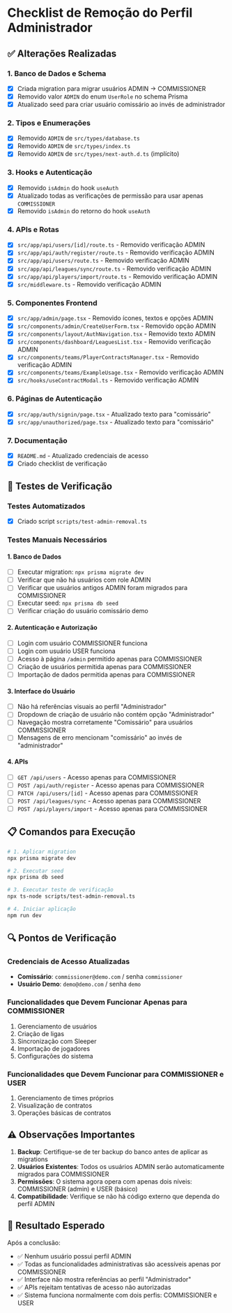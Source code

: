 # Checklist de Remoção do Perfil Administrador

## ✅ Alterações Realizadas

### 1. **Banco de Dados e Schema**

- [x] Criada migration para migrar usuários ADMIN → COMMISSIONER
- [x] Removido valor `ADMIN` do enum `UserRole` no schema Prisma
- [x] Atualizado seed para criar usuário comissário ao invés de administrador

### 2. **Tipos e Enumerações**

- [x] Removido `ADMIN` de `src/types/database.ts`
- [x] Removido `ADMIN` de `src/types/index.ts`
- [x] Removido `ADMIN` de `src/types/next-auth.d.ts` (implícito)

### 3. **Hooks e Autenticação**

- [x] Removido `isAdmin` do hook `useAuth`
- [x] Atualizado todas as verificações de permissão para usar apenas `COMMISSIONER`
- [x] Removido `isAdmin` do retorno do hook `useAuth`

### 4. **APIs e Rotas**

- [x] `src/app/api/users/[id]/route.ts` - Removido verificação ADMIN
- [x] `src/app/api/auth/register/route.ts` - Removido verificação ADMIN
- [x] `src/app/api/users/route.ts` - Removido verificação ADMIN
- [x] `src/app/api/leagues/sync/route.ts` - Removido verificação ADMIN
- [x] `src/app/api/players/import/route.ts` - Removido verificação ADMIN
- [x] `src/middleware.ts` - Removido verificação ADMIN

### 5. **Componentes Frontend**

- [x] `src/app/admin/page.tsx` - Removido ícones, textos e opções ADMIN
- [x] `src/components/admin/CreateUserForm.tsx` - Removido opção ADMIN
- [x] `src/components/layout/AuthNavigation.tsx` - Removido texto ADMIN
- [x] `src/components/dashboard/LeaguesList.tsx` - Removido verificação ADMIN
- [x] `src/components/teams/PlayerContractsManager.tsx` - Removido verificação ADMIN
- [x] `src/components/teams/ExampleUsage.tsx` - Removido verificação ADMIN
- [x] `src/hooks/useContractModal.ts` - Removido verificação ADMIN

### 6. **Páginas de Autenticação**

- [x] `src/app/auth/signin/page.tsx` - Atualizado texto para "comissário"
- [x] `src/app/unauthorized/page.tsx` - Atualizado texto para "comissário"

### 7. **Documentação**

- [x] `README.md` - Atualizado credenciais de acesso
- [x] Criado checklist de verificação

## 🧪 Testes de Verificação

### Testes Automatizados

- [x] Criado script `scripts/test-admin-removal.ts`

### Testes Manuais Necessários

#### 1. **Banco de Dados**

- [ ] Executar migration: `npx prisma migrate dev`
- [ ] Verificar que não há usuários com role ADMIN
- [ ] Verificar que usuários antigos ADMIN foram migrados para COMMISSIONER
- [ ] Executar seed: `npx prisma db seed`
- [ ] Verificar criação do usuário comissário demo

#### 2. **Autenticação e Autorização**

- [ ] Login com usuário COMMISSIONER funciona
- [ ] Login com usuário USER funciona
- [ ] Acesso à página `/admin` permitido apenas para COMMISSIONER
- [ ] Criação de usuários permitida apenas para COMMISSIONER
- [ ] Importação de dados permitida apenas para COMMISSIONER

#### 3. **Interface do Usuário**

- [ ] Não há referências visuais ao perfil "Administrador"
- [ ] Dropdown de criação de usuário não contém opção "Administrador"
- [ ] Navegação mostra corretamente "Comissário" para usuários COMMISSIONER
- [ ] Mensagens de erro mencionam "comissário" ao invés de "administrador"

#### 4. **APIs**

- [ ] `GET /api/users` - Acesso apenas para COMMISSIONER
- [ ] `POST /api/auth/register` - Acesso apenas para COMMISSIONER
- [ ] `PATCH /api/users/[id]` - Acesso apenas para COMMISSIONER
- [ ] `POST /api/leagues/sync` - Acesso apenas para COMMISSIONER
- [ ] `POST /api/players/import` - Acesso apenas para COMMISSIONER

## 📋 Comandos para Execução

```bash
# 1. Aplicar migration
npx prisma migrate dev

# 2. Executar seed
npx prisma db seed

# 3. Executar teste de verificação
npx ts-node scripts/test-admin-removal.ts

# 4. Iniciar aplicação
npm run dev
```

## 🔍 Pontos de Verificação

### Credenciais de Acesso Atualizadas

- **Comissário**: `commissioner@demo.com` / senha `commissioner`
- **Usuário Demo**: `demo@demo.com` / senha `demo`

### Funcionalidades que Devem Funcionar Apenas para COMMISSIONER

1. Gerenciamento de usuários
2. Criação de ligas
3. Sincronização com Sleeper
4. Importação de jogadores
5. Configurações do sistema

### Funcionalidades que Devem Funcionar para COMMISSIONER e USER

1. Gerenciamento de times próprios
2. Visualização de contratos
3. Operações básicas de contratos

## ⚠️ Observações Importantes

1. **Backup**: Certifique-se de ter backup do banco antes de aplicar as migrations
2. **Usuários Existentes**: Todos os usuários ADMIN serão automaticamente migrados para COMMISSIONER
3. **Permissões**: O sistema agora opera com apenas dois níveis: COMMISSIONER (admin) e USER (básico)
4. **Compatibilidade**: Verifique se não há código externo que dependa do perfil ADMIN

## 🎯 Resultado Esperado

Após a conclusão:

- ✅ Nenhum usuário possui perfil ADMIN
- ✅ Todas as funcionalidades administrativas são acessíveis apenas por COMMISSIONER
- ✅ Interface não mostra referências ao perfil "Administrador"
- ✅ APIs rejeitam tentativas de acesso não autorizadas
- ✅ Sistema funciona normalmente com dois perfis: COMMISSIONER e USER
